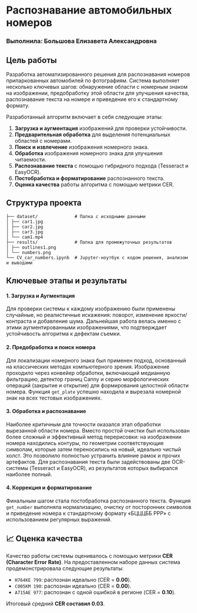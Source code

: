 # Распознавание автомобильных номеров

### Выполнила: Большова Елизавета Александровна

## Цель работы

Разработка автоматизированного решения для распознавания номеров припаркованных автомобилей по фотографиям. Система выполняет несколько ключевых шагов: обнаружение области с номерным знаком на изображении, предобработку этой области для улучшения качества, распознавание текста на номере и приведение его к стандартному формату.

Разработанный алгоритм включает в себя следующие этапы:

1.  **Загрузка и аугментация** изображений для проверки устойчивости.
2.  **Предварительная обработка** для выделения потенциальных областей с номерами.
3.  **Поиск и извлечение** изображения номерного знака.
4.  **Обработка** изображения номерного знака для улучшения читаемости.
5.  **Распознавание текста** с помощью гибридного подхода (Tesseract и EasyOCR).
6.  **Постобработка и форматирование** распознанного текста.
7.  **Оценка качества** работы алгоритма с помощью метрики CER.

## Структура проекта
``` 
├── dataset/              # Папка с исходными данными
│ ├── car1.jpg
│ ├── car2.jpg
│ ├── car3.jpg
│ └── cam1.mp4 
├── results/              # Папка для промежуточных результатов
│ ├── outlines1.png 
│ └── numbers.png 
└── CV_car_numbers.ipynb  # Jupyter-ноутбук с кодом решения, анализом и выводами 
```
## Ключевые этапы и результаты

#### 1. Загрузка и Аугментация
Для проверки системы к каждому изображению были применены случайные, но реалистичные искажения: поворот, изменение яркости/контраста и добавление шума. Дальнейшая работа велась именно с этими аугментированными изображениями, что подтверждает устойчивость алгоритма к дефектам съемки.

#### 2. Предобработка и поиск номера
Для локализации номерного знака был применен подход, основанный на классических методах компьютерного зрения. Изображение проходило через конвейер обработки, включающий медианную фильтрацию, детектор границ Canny и серию морфологических операций (закрытие и открытие) для формирования целостной области номера. Функция `get_plate` успешно находила и вырезала номерной знак на всех тестовых изображениях.

#### 3. Обработка и распознавание
Наиболее критичным для точности оказался этап обработки вырезанной области номера. Вместо простой очистки был использован более сложный и эффективный метод перерисовки: на изображении номера находились контуры, по геометрии соответствующие символам, которые затем переносились на новый, идеально чистый холст. Это позволило полностью устранить влияние рамок и прочих артефактов. Для распознавания текста были задействованы две OCR-системы (Tesseract и EasyOCR), из результатов которых выбирался наиболее полный.

#### 4. Коррекция и форматирование
Финальным шагом стала постобработка распознанного текста. Функция `get_number` выполняла нормализацию, очистку от посторонних символов и приведение номера к стандартному формату «БЦЦЦББ РРР» с использованием регулярных выражений.

## 📈 Оценка качества

Качество работы системы оценивалось с помощью метрики **CER (Character Error Rate)**. На предоставленном наборе данных система продемонстрировала следующие результаты:

-   `H764KE 799`: распознан идеально (CER = **0.00**).
-   `С005KM 190`: распознан идеально (CER = **0.00**).
-   `A715AE 977`: распознан с одной ошибкой в регионе (CER = **0.10**).

Итоговый средний **CER составил 0.03**. 
